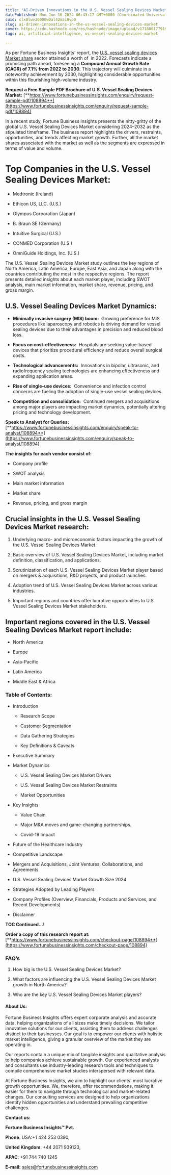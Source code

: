 ```yaml
---
title: "AI-Driven Innovations in the U.S. Vessel Sealing Devices Market"
datePublished: Mon Jun 10 2024 06:43:17 GMT+0000 (Coordinated Universal Time)
cuid: clx8lwv36000w0al42m5i8vp0
slug: ai-driven-innovations-in-the-us-vessel-sealing-devices-market
cover: https://cdn.hashnode.com/res/hashnode/image/upload/v1718001779198/1d6f1ff1-91ab-48ea-b8a8-2e738c62a4a7.png
tags: ai, artificial-intelligence, us-vessel-sealing-devices-market

---
```


As per Fortune Business Insights’ report, the [U.S. vessel sealing devices Market share](https://www.fortunebusinessinsights.com/u-s-vessel-sealing-devices-market-108894) sector attained a worth of  in 2022. Forecasts indicate a promising path ahead, foreseeing a **Compound Annual Growth Rate (CAGR) of 7.1% from 2022 to 2030.** This trajectory will culminate in a noteworthy achievement by 2030, highlighting considerable opportunities within this flourishing high-volume industry.

**Request a Free Sample PDF Brochure of U.S. Vessel Sealing Devices Market:** [**https://www.fortunebusinessinsights.com/enquiry/request-sample-pdf/108894**](https://www.fortunebusinessinsights.com/enquiry/request-sample-pdf/108894)

In a recent study, Fortune Business Insights presents the nitty-gritty of the global U.S. Vessel Sealing Devices Market considering 2024–2032 as the stipulated timeframe. The business report highlights the drivers, restraints, opportunities, and trends affecting market growth. Further, all the market shares associated with the market as well as the segments are expressed in terms of value and volume.

# **Top Companies in the U.S. Vessel Sealing Devices Market:**

* Medtronic (Ireland)
    
* Ethicon US, LLC. (U.S.)
    
* Olympus Corporation (Japan)
    
* B. Braun SE (Germany)
    
* Intuitive Surgical (U.S.)
    
* CONMED Corporation (U.S.)
    
* OmniGuide Holdings, Inc. (U.S.)
    

The U.S. Vessel Sealing Devices Market study outlines the key regions of North America, Latin America, Europe, East Asia, and Japan along with the countries contributing the most in the respective regions. The report presents detailed insights about each market player, including SWOT analysis, main market information, market share, revenue, pricing, and gross margin.

## U.S. Vessel Sealing Devices Market **Dynamics**:

* **Minimally invasive surgery (MIS) boom:**  Growing preference for MIS procedures like laparoscopy and robotics is driving demand for vessel sealing devices due to their advantages in precision and reduced blood loss.
    
* **Focus on cost-effectiveness:**  Hospitals are seeking value-based devices that prioritize procedural efficiency and reduce overall surgical costs.
    
* **Technological advancements:**  Innovations in bipolar, ultrasonic, and radiofrequency sealing technologies are enhancing effectiveness and expanding application areas.
    
* **Rise of single-use devices:**  Convenience and infection control concerns are fueling the adoption of single-use vessel sealing devices.
    
* **Competition and consolidation:**  Continued mergers and acquisitions among major players are impacting market dynamics, potentially altering pricing and technology development.
    

**Speak to Analyst for Queries:** [**https://www.fortunebusinessinsights.com/enquiry/speak-to-analyst/108894**](https://www.fortunebusinessinsights.com/enquiry/speak-to-analyst/108894)

**The insights for each vendor consist of:**

* Company profile
    
* SWOT analysis
    
* Main market information
    
* Market share
    
* Revenue, pricing, and gross margin
    

## **Crucial insights in the U.S. Vessel Sealing Devices Market research:**

1. Underlying macro- and microeconomic factors impacting the growth of the U.S. Vessel Sealing Devices Market.
    
2. Basic overview of U.S. Vessel Sealing Devices Market, including market definition, classification, and applications.
    
3. Scrutinization of each U.S. Vessel Sealing Devices Market player based on mergers & acquisitions, R&D projects, and product launches.
    
4. Adoption trend of U.S. Vessel Sealing Devices Market across various industries.
    
5. Important regions and countries offer lucrative opportunities to U.S. Vessel Sealing Devices Market stakeholders.
    

## **Important regions covered in the U.S. Vessel Sealing Devices Market report include:**

* North America
    
* Europe
    
* Asia-Pacific
    
* Latin America
    
* Middle East & Africa
    

### **Table of Contents:**

* Introduction
    
    * Research Scope
        
    * Customer Segmentation
        
    * Data Gathering Strategies
        
    * Key Definitions & Caveats
        
* Executive Summary
    
* Market Dynamics
    
    * U.S. Vessel Sealing Devices Market Drivers
        
    * U.S. Vessel Sealing Devices Market Restraints
        
    * Market Opportunities
        
* Key Insights
    
    * Value Chain
        
    * Major M&A moves and game-changing partnerships.
        
    * Covid-19 Impact
        
* Future of the Healthcare Industry
    
* Competitive Landscape
    
* Mergers and Acquisitions, Joint Ventures, Collaborations, and Agreements
    
* U.S. Vessel Sealing Devices Market Growth Size 2024
    
* Strategies Adopted by Leading Players
    
* Company Profiles (Overview, Financials, Products and Services, and Recent Developments)
    
* Disclaimer
    

**TOC Continued…!**

**Order a copy of this research report at:** [**https://www.fortunebusinessinsights.com/checkout-page/108894**](https://www.fortunebusinessinsights.com/checkout-page/108894)

### **FAQ’s**

1. How big is the U.S. Vessel Sealing Devices Market?
    
2. What factors are influencing the U.S. Vessel Sealing Devices Market growth in North America?
    
3. Who are the key U.S. Vessel Sealing Devices Market players?
    

#### **About Us:**

Fortune Business Insights offers expert corporate analysis and accurate data, helping organizations of all sizes make timely decisions. We tailor innovative solutions for our clients, assisting them to address challenges distinct to their businesses. Our goal is to empower our clients with holistic market intelligence, giving a granular overview of the market they are operating in.

Our reports contain a unique mix of tangible insights and qualitative analysis to help companies achieve sustainable growth. Our experienced analysts and consultants use industry-leading research tools and techniques to compile comprehensive market studies interspersed with relevant data.

At Fortune Business Insights, we aim to highlight our clients' most lucrative growth opportunities. We, therefore, offer recommendations, making it easier for them to navigate through technological and market-related changes. Our consulting services are designed to help organizations identify hidden opportunities and understand prevailing competitive challenges.

**Contact us:**

**Fortune Business Insights™ Pvt.**

**Phone**: USA:+1 424 253 0390,

**United Kingdom**: +44 2071 939123,

**APAC**: +91 744 740 1245

**E-mail:** [sales@fortunebusinessinsights.com](mailto:sales@fortunebusinessinsights.com)